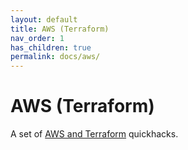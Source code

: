 ```yaml
---
layout: default
title: AWS (Terraform)
nav_order: 1
has_children: true
permalink: docs/aws/
---
```


# AWS (Terraform)

A set of [AWS and Terraform](https://registry.terraform.io/providers/hashicorp/aws/latest/docs) quickhacks.

